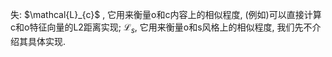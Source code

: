 失: \$\mathcal{L}_{c}\$ , 它用来衡量o和c内容上的相似程度, (例如)可以直接计算c和o特征向量的L2距离实现; $\mathcal{L}_{s}$, 它用来衡量o和s风格上的相似程度, 我们先不介绍其具体实现.

